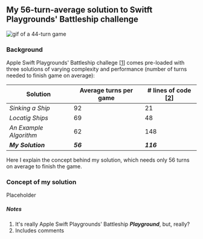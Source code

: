 ## My 56-turn-average solution to Switft Playgrounds' Battleship challenge
<img src='https://i.imgur.com/AoDYf7B.gif' title='44-turn game' width='' alt='gif of a 44-turn game' />

### Background
Apple Swift Playgrounds' Battleship challege \[[1](#notes)\] comes pre-loaded with three solutions of varying complexity and performance (number of turns needed to finish game on average):

Solution    | Average turns per game | # lines of code \[[2](#notes)\]
---------------------- | --- | ---
_Sinking a Ship_       | 92 | 21
_Locatig Ships_        | 69 | 48
_An Example Algorithm_ | 62 | 148
**_My Solution_**        | **_56_** | **_116_**

Here I explain the concept behind my solution, which needs only 56 turns on average to finish the game.

### Concept of my solution
Placeholder


##### Notes
1. It's really Apple Swift Playgrounds' Battleship **_Playground_**, but, really?
2. Includes comments
